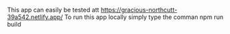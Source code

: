 This app can easily be tested att https://gracious-northcutt-39a542.netlify.app/
To run this app locally simply type the comman npm run build

